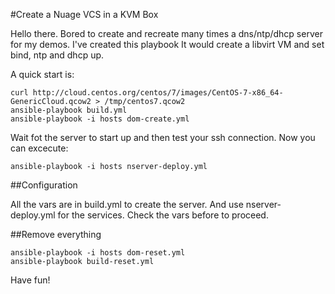 #Create a Nuage VCS in a KVM Box

Hello there. Bored to create and recreate many times a dns/ntp/dhcp server for my demos. I've created this playbook
It would create a libvirt VM and set bind, ntp and dhcp up.

A quick start is:

```
curl http://cloud.centos.org/centos/7/images/CentOS-7-x86_64-GenericCloud.qcow2 > /tmp/centos7.qcow2
ansible-playbook build.yml
ansible-playbook -i hosts dom-create.yml
```

Wait fot the server to start up and then test your ssh connection.
Now you can excecute:

```
ansible-playbook -i hosts nserver-deploy.yml
```

##Configuration

All the vars are in build.yml to create the server. And use nserver-deploy.yml for the services.
Check the vars before to proceed.


##Remove everything

```
ansible-playbook -i hosts dom-reset.yml
ansible-playbook build-reset.yml
```

Have fun!
